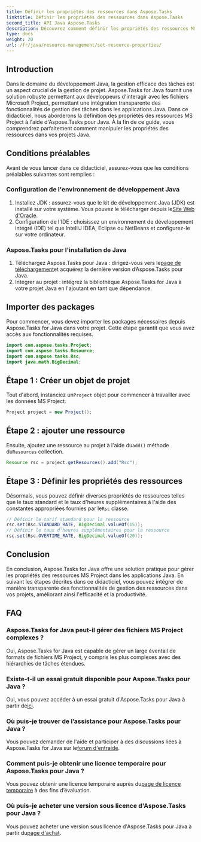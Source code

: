 ```yaml
---
title: Définir les propriétés des ressources dans Aspose.Tasks
linktitle: Définir les propriétés des ressources dans Aspose.Tasks
second_title: API Java Aspose.Tasks
description: Découvrez comment définir les propriétés des ressources MS Project en Java à l'aide d'Aspose.Tasks pour une intégration transparente et une gestion efficace des tâches.
type: docs
weight: 20
url: /fr/java/resource-management/set-resource-properties/
---
```

## Introduction
Dans le domaine du développement Java, la gestion efficace des tâches est un aspect crucial de la gestion de projet. Aspose.Tasks for Java fournit une solution robuste permettant aux développeurs d'interagir avec les fichiers Microsoft Project, permettant une intégration transparente des fonctionnalités de gestion des tâches dans les applications Java. Dans ce didacticiel, nous aborderons la définition des propriétés des ressources MS Project à l'aide d'Aspose.Tasks pour Java. À la fin de ce guide, vous comprendrez parfaitement comment manipuler les propriétés des ressources dans vos projets Java.
## Conditions préalables
Avant de vous lancer dans ce didacticiel, assurez-vous que les conditions préalables suivantes sont remplies :
### Configuration de l'environnement de développement Java
1.  Installez JDK : assurez-vous que le kit de développement Java (JDK) est installé sur votre système. Vous pouvez le télécharger depuis le[Site Web d'Oracle](https://www.oracle.com/java/technologies/javase-jdk11-downloads.html).
2. Configuration de l'IDE : choisissez un environnement de développement intégré (IDE) tel que IntelliJ IDEA, Eclipse ou NetBeans et configurez-le sur votre ordinateur.
### Aspose.Tasks pour l'installation de Java
1.  Téléchargez Aspose.Tasks pour Java : dirigez-vous vers le[page de téléchargement](https://releases.aspose.com/tasks/java/)et acquérez la dernière version d’Aspose.Tasks pour Java.
2. Intégrer au projet : intégrez la bibliothèque Aspose.Tasks for Java à votre projet Java en l'ajoutant en tant que dépendance.

## Importer des packages
Pour commencer, vous devez importer les packages nécessaires depuis Aspose.Tasks for Java dans votre projet. Cette étape garantit que vous avez accès aux fonctionnalités requises.

```java
import com.aspose.tasks.Project;
import com.aspose.tasks.Resource;
import com.aspose.tasks.Rsc;
import java.math.BigDecimal;
```

## Étape 1 : Créer un objet de projet
 Tout d'abord, instanciez un`Project` objet pour commencer à travailler avec les données MS Project.

```java
Project project = new Project();
```
## Étape 2 : ajouter une ressource
 Ensuite, ajoutez une ressource au projet à l'aide du`add()` méthode du`Resources` collection.

```java
Resource rsc = project.getResources().add("Rsc");
```
## Étape 3 : Définir les propriétés des ressources
 Désormais, vous pouvez définir diverses propriétés de ressources telles que le taux standard et le taux d'heures supplémentaires à l'aide des constantes appropriées fournies par le`Rsc` classe.

```java
// Définir le tarif standard pour la ressource
rsc.set(Rsc.STANDARD_RATE, BigDecimal.valueOf(15));
// Définir le taux d'heures supplémentaires pour la ressource
rsc.set(Rsc.OVERTIME_RATE, BigDecimal.valueOf(20));
```

## Conclusion
En conclusion, Aspose.Tasks for Java offre une solution pratique pour gérer les propriétés des ressources MS Project dans les applications Java. En suivant les étapes décrites dans ce didacticiel, vous pouvez intégrer de manière transparente des fonctionnalités de gestion des ressources dans vos projets, améliorant ainsi l'efficacité et la productivité.
## FAQ
### Aspose.Tasks for Java peut-il gérer des fichiers MS Project complexes ?
Oui, Aspose.Tasks for Java est capable de gérer un large éventail de formats de fichiers MS Project, y compris les plus complexes avec des hiérarchies de tâches étendues.
### Existe-t-il un essai gratuit disponible pour Aspose.Tasks pour Java ?
 Oui, vous pouvez accéder à un essai gratuit d'Aspose.Tasks pour Java à partir de[ici](https://releases.aspose.com/).
### Où puis-je trouver de l’assistance pour Aspose.Tasks pour Java ?
 Vous pouvez demander de l'aide et participer à des discussions liées à Aspose.Tasks for Java sur le[forum d'entraide](https://forum.aspose.com/c/tasks/15).
### Comment puis-je obtenir une licence temporaire pour Aspose.Tasks pour Java ?
 Vous pouvez obtenir une licence temporaire auprès du[page de licence temporaire](https://purchase.aspose.com/temporary-license/) à des fins d’évaluation.
### Où puis-je acheter une version sous licence d'Aspose.Tasks pour Java ?
 Vous pouvez acheter une version sous licence d'Aspose.Tasks pour Java à partir du[page d'achat](https://purchase.aspose.com/buy).